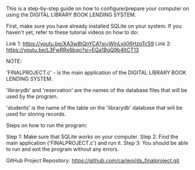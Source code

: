 This is a step-by-step guide on how to configure/prepare your computer on using the DIGITAL LIBRARY BOOK LENDING SYSTEM.

First, make sure you have already installed SQLite on your system.
If you haven't yet, refer to these tutorial videos on how to do:

Link 1: https://youtu.be/XA3w8tQnYCA?si=WInLyjj06HzqTc59
Link 2: https://youtu.be/L3FwRRx6bqo?si=EQa1BgQ9b4ltCT13

NOTE: 

'FINALPROJECT.c' - is the main application of the DIGITAL LIBRARY BOOK LENDING SYSTEM.

'librarydb' and 'reservation' are the names of the database files that will be used by the program.

'students' is the name of the table on the 'librarydb' database that will be used for storing records.

Steps on how to run the program:

Step 1: Make sure that SQLite works on your computer.
Step 2: Find the main application ('FINALPROJECT.c') and run it.
Step 3: You should be able to run and exit the program without any errors.

GitHub Project Repository: https://github.com/carleoj/ds_finalproject.git


